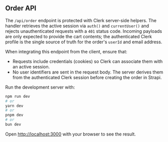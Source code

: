 ## Order API

The `/api/order` endpoint is protected with Clerk server-side helpers. The handler retrieves the active session via `auth()` and `currentUser()` and rejects unauthenticated requests with a `401` status code. Incoming payloads are only expected to provide the cart contents; the authenticated Clerk profile is the single source of truth for the order's `userId` and email address.

When integrating this endpoint from the client, ensure that:

- Requests include credentials (cookies) so Clerk can associate them with an active session.
- No user identifiers are sent in the request body. The server derives them from the authenticated Clerk session before creating the order in Strapi.

Run the development server with:

```bash
npm run dev
# or
yarn dev
# or
pnpm dev
# or
bun dev
```

Open [http://localhost:3000](http://localhost:3000) with your browser to see the result.
